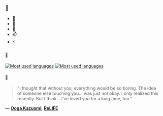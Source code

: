 ### 👋

- 🔭
- 🌱
- 💬
- 📫
- ⚡

#### 🧏

[![Most used languages](https://github-readme-stats-aynah.vercel.app/api/top-langs/?username=aynh&theme=solarized-dark&langs_count=6&layout=compact&hide_title=true)](https://github.com/anuraghazra/github-readme-stats#gh-dark-mode-only)
[![Most used languages](https://github-readme-stats-aynah.vercel.app/api/top-langs/?username=aynh&theme=solarized-light&langs_count=6&layout=compact&hide_title=true)](https://github.com/anuraghazra/github-readme-stats#gh-light-mode-only)

#### 💬

> "I thought that without you, everything would be so boring. The idea of someone else touching you... was just not okay. I only realized this recently. But I think... I've loved you for a long time, too."

&mdash; [**Ooga Kazuomi**](https://myanimelist.net/character.php?q=Ooga%20Kazuomi&cat=character), [**ReLIFE**](https://myanimelist.net/search/all?q=ReLIFE&cat=all)
